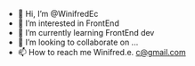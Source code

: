 - 👋 Hi, I’m @WinifredEc
- 👀 I’m interested in FrontEnd 
- 🌱 I’m currently learning FrontEnd dev
- 💞️ I’m looking to collaborate on ...
- 📫 How to reach me Winifred.e. c@gmail.com 

<!---
WinifredEc/WinifredEc is a ✨ special ✨ repository because its `README.md` (this file) appears on your GitHub profile.
You can click the Preview link to take a look at your changes.
--->
